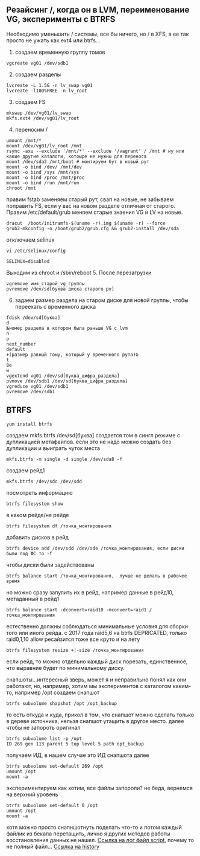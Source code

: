 ## Резайсинг /, когда он в LVM, переименование VG, эксперименты с BTRFS
Необходимо уменьшить / системы, все бы ничего, но / в XFS, а ее так просто не ужать как ext4 или btrfs...
1. создаем временную группу томов
```
vgcreate vg01 /dev/sdb1
```
2. создаем разделы 
```
lvcreate -L 1.5G -n lv_swap vg01
lvcreate -l100%FREE -n lv_root
```
3. создаем FS
```
mkswap /dev/vg01/lv_swap
mkfs.ext4 /dev/vg01/lv_root
```
4. переносим /
```
umount /mnt/*
mount /dev/vg01/lv_root /mnt
rsync -axu --exclude '/mnt/*' --exclude '/vagrant' / /mnt # ну или какие другие каталоги, котоыре не нужны для переноса
mount /dev/sda2 /mnt/boot # монтируем бут в новый рут
mount -o bind /dev/ /mnt/dev
mount -o bind /sys /mnt/sys
mount -o bind /proc /mnt/proc
mount -o bind /run /mnt/run
chroot /mnt
```
правим fstab
 заменяем старый рут, свап на новые, не забываем поправить FS, если у вас на новом разделе отличная от старого.
 Правим /etc/default/grub меняем старые знаения VG и LV на новые.
```
dracut  /boot/initramfs-$(uname -r).img $(uname -r) --force
grub2-mkconfig -o /boot/grub2/grub.cfg && grub2-install /dev/sda
```
отключаем selinux
```
vi /etc/selinux/config
```
```
SELINUX=disabled
```
Выходим из chroot
и /sbin/reboot
5. После перезагрузки
```
vgremove имя_старой_vg_группы
pvremove /dev/sd[буква диска старого pv]
```
6. задаем размер раздела на старом диске для новой группы, чтобы переехать с временного диска
```
fdisk /dev/sd[буква]
d
№номер раздела в котором была раньше VG с lvm
n
p
next_number
default
+(размер равный тому, который у временного рута)G
t
8e
w
vgextend vg01 /dev/sd[буква_цифра_раздела]
pvmove /dev/sdb1 /dev/sd[буква_цифра_раздела]
vgreduce vg01 /dev/sdb1
pvremove /dev/sdb1
```


## BTRFS

```
yum install btrfs
```
создаем mkfs.btrfs /dev/sd[буква]
создается  том в сингл режиме с дупликацией метафайлов.
если это не надо можно создать без дупликации и выиграть чуток места
```
mkfs.btrfs -m single -d single /dev/sda8 -f
```
создаем рейд1
```
mkfs.btrfs /dev/sdc /dev/sdd
```
посмотреть информацию
```
btrfs filesystem show
```
в каком рейде/не рейде 
```
btrfs filesystem df /точка_монтирования
```
добавить дисков в рейд
```
btrfs device add /dev/sdd /dev/sde /точка_монтирования, если диски были под ФС то -f
```
чтобы диски были задействованы
```
btrfs balance start /точка_монтирования,  лучше не делать в рабочее время
```
но можно сразу запулить их в рейд, например данные в рейд10, метаданный в рейд1
```
btrfs balance start -dconvert=raid10 -mconvert=raid1 /точка_монтирования
```
естественно должны соблюдаться минимальные условия для сборки того или иного рейда.
с 2017 года  raid5,6 на btrfs DEPRICATED, только raid0,1,10 allow
ресайзится тоже все круто и на лету
```
btrfs filesystem resize +|-size /точка_монтирования
```
если рейд, то можно отдельно каждый диск порезать, единственное, что выравние будет по минимальному диску.

снапшоты...интересный зверь, может я и неправильно понял как они работают, но, например, хотим мы экспериментов с каталогом каким-то, например /opt
создаем снапшот
```
btrfs subvolume shapshot /opt /opt_backup
```
то есть откуда и куда, прикол в том, что снапшот можно сделать только в дереве источника, нельзя снапшот утащить в другое место.
далее чтобы не запороть оригинал
```
btrfs subvolume list -p /opt
ID 269 gen 113 parent 5 top level 5 path opt_backup
```
получаем ИД, в нашем случае это ИД снапшота
далее
```
btrfs subvolume set-default 269 /opt
umount /opt
mount -a
```
экспериментируем как хотим, все файлы запороли? не беда, вернемся на верхний уровень
```
btrfs subvolume set-default 0 /opt
umount /opt
mount -a
```
хотя можно просто снапншотнуть поделать что-то и потом каждый файлик из бекапа перетащить, лично я других методов работы  восстановления данных не нашел.
[Ссылка на лог файл script](./lab3.log), почему то не полный файл...
[Ссылка на history](./history_commands.log)


